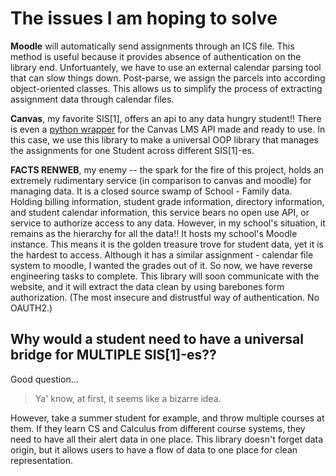 # The issues I am hoping to solve

**Moodle** will automatically send assignments through an ICS file. This method is useful because it provides absence of authentication on the library end. Unfortuantely, we have to use an external calendar parsing tool that can slow things down. Post-parse, we assign the parcels into according object-oriented classes. This allows us to simplify the process of extracting assignment data through calendar files.

**Canvas**, my favorite SIS[1], offers an api to any data hungry student!! There is even a [python wrapper](https://github.com/ucfopen/canvasapi) for the Canvas LMS API made and ready to use. In this case, we use this library to make a universal OOP library that manages the assignments for one Student across different SIS[1]-es.

**FACTS RENWEB**, my enemy -- the spark for the fire of this project, holds an extremely rudimentary service (in comparison to canvas and moodle) for managing data. It is a closed source swamp of School - Family data. Holding billing information, student grade information, directory information, and student calendar information, this service bears no open use API, or service to authorize access to any data. However, in my school's situation, it remains as the hierarchy for all the data!! It hosts my school's Moodle instance. This means it is the golden treasure trove for student data, yet it is the hardest to access. Although it has a similar assignment - calendar file system to moodle, I wanted the grades out of it. So now, we have reverse engineering tasks to complete. This library will soon communicate with the website, and it will extract the data clean by using barebones form authorization. (The most insecure and distrustful way of authentication. No OAUTH2.)

## Why would a student need to have a universal bridge for MULTIPLE SIS[1]-es??

Good question...

> Ya' know, at first, it seems like a bizarre idea.

However, take a summer student for example, and throw multiple courses at them. If they learn CS and Calculus from different course systems, they need to have all their alert data in one place. This library doesn't forget data origin, but it allows users to have a flow of data to one place for clean representation.
